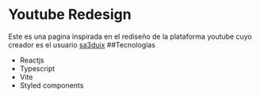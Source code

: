 # Youtube Redesign
Este es una pagina inspirada en el rediseño de la plataforma youtube cuyo creador es el usuario [sa3duix](https://www.instagram.com/sa3duix)
##Tecnologias
* Reactjs
* Typescript
* Vite
* Styled components
